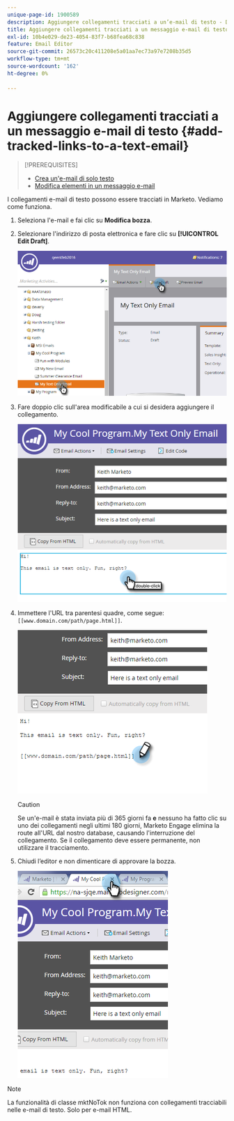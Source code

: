 ```yaml
---
unique-page-id: 1900589
description: Aggiungere collegamenti tracciati a un’e-mail di testo - Documentazione di Marketo - Documentazione del prodotto
title: Aggiungere collegamenti tracciati a un messaggio e-mail di testo
exl-id: 10b4e029-de23-4054-83f7-b68fea68c838
feature: Email Editor
source-git-commit: 26573c20c411208e5a01aa7ec73a97e7208b35d5
workflow-type: tm+mt
source-wordcount: '162'
ht-degree: 0%

---
```


# Aggiungere collegamenti tracciati a un messaggio e-mail di testo {#add-tracked-links-to-a-text-email}

>[!PREREQUISITES]
>
>* [Crea un&#39;e-mail di solo testo](/help/marketo/product-docs/email-marketing/general/creating-an-email/create-a-text-only-email.md)
>* [Modifica elementi in un messaggio e-mail](/help/marketo/product-docs/email-marketing/general/email-editor-2/edit-elements-in-an-email.md)

I collegamenti e-mail di testo possono essere tracciati in Marketo. Vediamo come funziona.

1. Seleziona l&#39;e-mail e fai clic su **Modifica bozza**.

1. Selezionare l&#39;indirizzo di posta elettronica e fare clic su **[!UICONTROL Edit Draft]**.

   ![](assets/one-9.png)

1. Fare doppio clic sull&#39;area modificabile a cui si desidera aggiungere il collegamento.

   ![](assets/two-8.png)

1. Immettere l&#39;URL tra parentesi quadre, come segue: `[[www.domain.com/path/page.html]]`.

   ![](assets/three-8.png)

   >[!CAUTION]
   >
   >Se un&#39;e-mail è stata inviata più di 365 giorni fa **e** nessuno ha fatto clic su uno dei collegamenti negli ultimi 180 giorni, Marketo Engage elimina la route all&#39;URL dal nostro database, causando l&#39;interruzione del collegamento. Se il collegamento deve essere permanente, non utilizzare il tracciamento.

1. Chiudi l’editor e non dimenticare di approvare la bozza.

   ![](assets/four-6.png)

>[!NOTE]
>
>La funzionalità di classe mktNoTok non funziona con collegamenti tracciabili nelle e-mail di testo. Solo per e-mail HTML.
